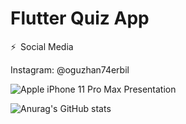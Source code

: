 
# Flutter Quiz App

⚡ Social Media

Instagram: @oguzhan74erbil

![Apple iPhone 11 Pro Max Presentation](https://user-images.githubusercontent.com/82578095/130060710-57833ac7-0f6e-4c49-a40d-1161c2775836.png)

![Anurag's GitHub stats](https://github-readme-stats.vercel.app/api?username=anuraghazra&show_icons=true&theme=radical)
